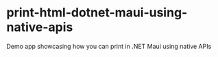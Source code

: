 # print-html-dotnet-maui-using-native-apis
Demo app showcasing how you can print in .NET Maui using native APIs
